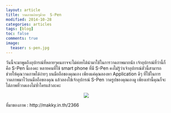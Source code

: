 ```yaml
---
layout: article
title: วาดภาพง่ายๆด้วย  S-Pen 
modified: 2014-10-28
categories: articles
tags: [blog]
toc: false
comments: true
image:
  teaser: s-pen.jpg
---
```




<p1>วันนี้จะมาพูดถึงอุปกรณ์ที่หลายๆคนอาจจะไม่ค่อยได้นำมาใช้ในการวาดภาพมากนัก เจ้าอุปกรณ์ที่ว่านี้ก็คือ S-Pen นี้เองคะ หลายคนที่ใช้ smart phone ที่มี  S-Pen คงไม่รู้ว่าเจ้าอุปกรณ์ตัวนี้สามารถช่วยให้คุณวาดภาพได้ง่ายๆ บนมือถือของคุณเอง เพียงแค่คุณลองหา Application ดีๆ ที่ใช้ในการวาดภาพมาไว้บนมือถือของคุณ แล้วลองใช้เจ้าอุปกรณ์ S-Pen วาดรูปของคุณเองดู เพียงเท่านี้คุณก็จะได้ภาพที่วาดเองไม่ซ้ำใครแล้วละคะ</p1>


<p><center><figure>
	<a href="http://makky.in.th/2366/" target="_blank"><img src="http://farm9.staticflickr.com/8488/8210865227_ff1d6eba57_o.jpg"></a>
</figure></center></p>




<p>ที่มาของภาพ : http://makky.in.th/2366</p>